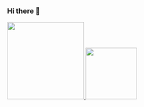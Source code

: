 ### Hi there 👋

<!--
**Gustavolongen-hub/gustavolongen-hub** is a ✨ _special_ ✨ repository because its `README.md` (this file) appears on your GitHub profile.

Here are some ideas to get you started:

- 🔭 I’m currently working on ...
- 🌱 I’m currently learning ...
- 👯 I’m looking to collaborate on ...
- 🤔 I’m looking for help with ...
- 💬 Ask me about ...
- 📫 How to reach me: ...
- 😄 Pronouns: ...
- ⚡ Fun fact: ...
-->
<div>
  <a href="https://github.com/gustavolongen-hub">
  <img height="180em" src="https://github-readme-stats.vercel.app/api?username=gustavolongen-hub&show_icons=true&theme=dracula&include_all_commits=true&count_private=true"/>
  <img height="120em" src="https://github-readme-stats.vercel.app/api/top-langs/?username=gustavolongen-hub&layout=compact&langs_count=7&theme=dracula"/>
</div>
